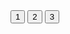 <button onclick="location.href='https://jfccoding12.github.io/website/CVE-2017-7037.html'" type="button">
     1</button>
     <button onclick="location.href='https://jfccoding12.github.io/website/CVE-2017-7042.html'" type="button">
     2</button>
 <button onclick="location.href='https://jfccoding12.github.io/website/CVE-2017-7049.html'" type="button">
     3</button>     
